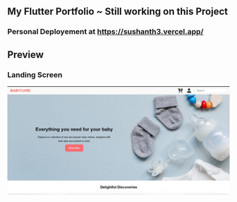## My Flutter Portfolio ~ Still working on this Project

### Personal Deployement at https://sushanth3.vercel.app/

## Preview
### Landing Screen
![image](https://github.com/Sushanthsush43/BabyCareProducts_WebApp/blob/main/public/assets/images/WhatsApp%20Image%202025-01-27%20at%2016.18.26_d401e6b2.jpg)
